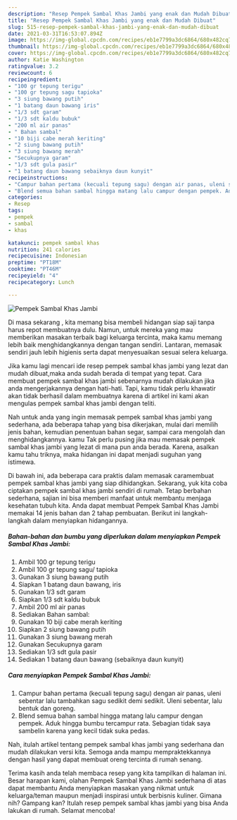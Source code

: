 ```yaml
---
description: "Resep Pempek Sambal Khas Jambi yang enak dan Mudah Dibuat"
title: "Resep Pempek Sambal Khas Jambi yang enak dan Mudah Dibuat"
slug: 515-resep-pempek-sambal-khas-jambi-yang-enak-dan-mudah-dibuat
date: 2021-03-31T16:53:07.894Z
image: https://img-global.cpcdn.com/recipes/eb1e7799a3dc6864/680x482cq70/pempek-sambal-khas-jambi-foto-resep-utama.jpg
thumbnail: https://img-global.cpcdn.com/recipes/eb1e7799a3dc6864/680x482cq70/pempek-sambal-khas-jambi-foto-resep-utama.jpg
cover: https://img-global.cpcdn.com/recipes/eb1e7799a3dc6864/680x482cq70/pempek-sambal-khas-jambi-foto-resep-utama.jpg
author: Katie Washington
ratingvalue: 3.2
reviewcount: 6
recipeingredient:
- "100 gr tepung terigu"
- "100 gr tepung sagu tapioka"
- "3 siung bawang putih"
- "1 batang daun bawang iris"
- "1/3 sdt garam"
- "1/3 sdt kaldu bubuk"
- "200 ml air panas"
- " Bahan sambal"
- "10 biji cabe merah keriting"
- "2 siung bawang putih"
- "3 siung bawang merah"
- "Secukupnya garam"
- "1/3 sdt gula pasir"
- "1 batang daun bawang sebaiknya daun kunyit"
recipeinstructions:
- "Campur bahan pertama (kecuali tepung sagu) dengan air panas, uleni sebentar lalu tambahkan sagu sedikit demi sedikit. Uleni sebentar, lalu bentuk dan goreng."
- "Blend semua bahan sambal hingga matang lalu campur dengan pempek. Aduk hingga bumbu tercampur rata. Sebagian tidak saya sambelin karena yang kecil tidak suka pedas."
categories:
- Resep
tags:
- pempek
- sambal
- khas

katakunci: pempek sambal khas 
nutrition: 241 calories
recipecuisine: Indonesian
preptime: "PT18M"
cooktime: "PT46M"
recipeyield: "4"
recipecategory: Lunch

---
```



![Pempek Sambal Khas Jambi](https://img-global.cpcdn.com/recipes/eb1e7799a3dc6864/680x482cq70/pempek-sambal-khas-jambi-foto-resep-utama.jpg)

Di masa  sekarang , kita memang bisa membeli hidangan siap saji tanpa harus repot membuatnya dulu. Namun, untuk mereka yang mau memberikan masakan terbaik bagi keluarga tercinta, maka kamu memang lebih baik menghidangkannya dengan tangan sendiri. Lantaran, memasak sendiri jauh lebih higienis serta dapat menyesuaikan sesuai selera keluarga.

Jika kamu lagi mencari ide resep pempek sambal khas jambi yang lezat dan mudah dibuat,maka anda sudah berada di tempat yang tepat. Cara membuat pempek sambal khas jambi  sebenarnya mudah dilakukan jika anda mengerjakannya dengan hati-hati. Tapi, kamu tidak perlu khawatir akan tidak berhasil dalam membuatnya 
karena di artikel ini kami akan mengulas pempek sambal khas jambi dengan teliti.  



Nah untuk anda yang ingin memasak pempek sambal khas jambi yang sederhana, ada beberapa tahap yang bisa dikerjakan, mulai dari memilih jenis bahan, kemudian penentuan bahan segar, sampai cara mengolah dan menghidangkannya. kamu Tak perlu pusing jika mau memasak pempek sambal khas jambi yang lezat di mana pun anda berada. Karena, asalkan kamu  tahu triknya, maka hidangan ini dapat menjadi suguhan yang istimewa.

Di bawah ini, ada beberapa cara praktis  dalam memasak caramembuat pempek sambal khas jambi yang siap dihidangkan. Sekarang, yuk kita coba ciptakan pempek sambal khas jambi sendiri di rumah. Tetap berbahan sederhana, sajian ini bisa memberi manfaat untuk membantu menjaga kesehatan tubuh kita. Anda dapat membuat Pempek Sambal Khas Jambi memakai 14 jenis bahan dan 2 tahap pembuatan. Berikut ini langkah-langkah dalam menyiapkan hidangannya.

<!--inarticleads1-->

##### Bahan-bahan dan bumbu yang diperlukan dalam menyiapkan Pempek Sambal Khas Jambi:

1. Ambil 100 gr tepung terigu
1. Ambil 100 gr tepung sagu/ tapioka
1. Gunakan 3 siung bawang putih
1. Siapkan 1 batang daun bawang, iris
1. Gunakan 1/3 sdt garam
1. Siapkan 1/3 sdt kaldu bubuk
1. Ambil 200 ml air panas
1. Sediakan  Bahan sambal:
1. Gunakan 10 biji cabe merah keriting
1. Siapkan 2 siung bawang putih
1. Gunakan 3 siung bawang merah
1. Gunakan Secukupnya garam
1. Sediakan 1/3 sdt gula pasir
1. Sediakan 1 batang daun bawang (sebaiknya daun kunyit)




<!--inarticleads2-->

##### Cara menyiapkan Pempek Sambal Khas Jambi:

1. Campur bahan pertama (kecuali tepung sagu) dengan air panas, uleni sebentar lalu tambahkan sagu sedikit demi sedikit. Uleni sebentar, lalu bentuk dan goreng.
1. Blend semua bahan sambal hingga matang lalu campur dengan pempek. Aduk hingga bumbu tercampur rata. Sebagian tidak saya sambelin karena yang kecil tidak suka pedas.




Nah, itulah artikel tentang  pempek sambal khas jambi  yang sederhana dan mudah dilakukan versi kita. Semoga anda mampu mempraktekkannya dengan hasil yang dapat membuat oreng tercinta di rumah senang. 

Terima kasih anda telah membaca resep yang kita tampilkan di halaman ini. Besar harapan kami, olahan  Pempek Sambal Khas Jambi sederhana di atas dapat membantu Anda menyiapkan masakan yang nikmat untuk keluarga/teman maupun menjadi inspirasi untuk berbisnis kuliner. Gimana nih? Gampang kan? Itulah resep pempek sambal khas jambi yang bisa Anda lakukan di rumah. Selamat mencoba!

